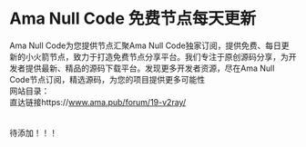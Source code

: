 # Ama Null Code 免费节点每天更新
Ama Null Code为您提供节点汇聚Ama Null Code独家订阅，提供免费、每日更新的小火箭节点，致力于打造免费节点分享平台。我们专注于原创源码分享，为开发者提供最新、精品的源码下载平台。发现更多开发者资源，尽在Ama Null Code节点订阅，精选源码，为您的项目提供更多可能性<br>
网站目录：<br>
直达链接https://www.ama.pub/forum/19-v2ray/<br>
<br><br>
待添加！！！
